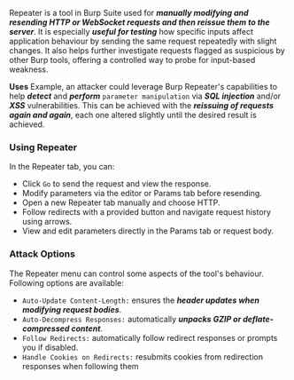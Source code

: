 Repeater is a tool in Burp Suite used for ***manually modifying and resending HTTP or WebSocket requests and then reissue them to the server***. It is especially ***useful for testing*** how specific inputs affect application behaviour by sending the same request repeatedly with slight changes. It also helps further investigate requests flagged as suspicious by other Burp tools, offering a controlled way to probe for input-based weakness.

**Uses**
Example, an attacker could leverage Burp Repeater's capabilities to help ***detect*** and ***perform*** `parameter manipulation` via ***SQL injection*** and/or ***XSS*** vulnerabilities. This can be achieved with the ***reissuing of requests again and again***, each one altered slightly until the desired result is achieved. 

### Using Repeater
In the Repeater tab, you can:
- Click `Go` to send the request and view the response.
- Modify parameters via the editor or Params tab before resending.
- Open a new Repeater tab manually and choose HTTP.
- Follow redirects with a provided button and navigate request history using arrows.
- View and edit parameters directly in the Params tab or request body.

### Attack Options
The Repeater menu can control some aspects of the tool's behaviour. Following options are available:
- `Auto-Update Content-Length:` ensures the ***header updates when modifying request bodies***.
- `Auto-Decompress Responses:` automatically ***unpacks GZIP or deflate-compressed content***.
- `Follow Redirects:` automatically follow redirect responses or prompts you if disabled.
- `Handle Cookies on Redirects:` resubmits cookies from redirection responses when following them
